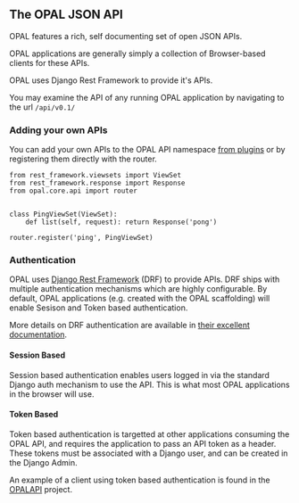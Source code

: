 ## The OPAL JSON API

OPAL features a rich, self documenting set of open JSON APIs.

OPAL applications are generally simply a collection of Browser-based clients
for these APIs.

OPAL uses Django Rest Framework to provide it's APIs.

You may examine the API of any running OPAL application by navigating to the url `/api/v0.1/`

### Adding your own APIs

You can add your own APIs to the OPAL API namespace [from plugins](plugins.md#adding-apis) or
by registering them directly with the router.

    from rest_framework.viewsets import ViewSet
    from rest_framework.response import Response
    from opal.core.api import router


    class PingViewSet(ViewSet):
        def list(self, request): return Response('pong')

    router.register('ping', PingViewSet)

### Authentication

OPAL uses
[Django Rest Framework](http://www.django-rest-framework.org/) (DRF) to
provide APIs. DRF ships with multiple authentication
mechanisms which are highly configurable. By default, OPAL applications (e.g. created with
the OPAL scaffolding) will enable Sesison and Token based authentication.

More details on DRF authentication are available in
[their excellent documentation](http://www.django-rest-framework.org/api-guide/authentication/).

#### Session Based
Session based authentication enables users logged in via the standard Django auth mechanism
to use the API. This is what most OPAL applications in the browser will use.

#### Token Based
Token based authentication is targetted at other applications consuming the OPAL API, and
requires the application to pass an API token as a header. These tokens must be associated
with a Django user, and can be created in the Django Admin.

An example of a client using token based authentication is found in the
[OPALAPI](https://github.com/openhealthcare/opalapi) project.
